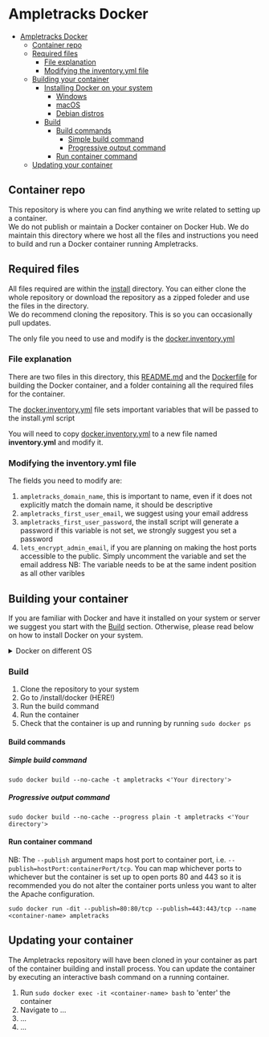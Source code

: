 # Ampletracks Docker
- [Ampletracks Docker](#ampletracks-docker)
  - [Container repo](#container-repo)
  - [Required files](#required-files)
    - [File explanation](#file-explanation)
    - [Modifying the inventory.yml file](#modifying-the-inventoryyml-file)
  - [Building your container](#building-your-container)
    - [Installing Docker on your system](#installing-docker-on-your-system)
      - [Windows](#windows)
      - [macOS](#macos)
      - [Debian distros](#debian-distros)
    - [Build](#build)
      - [Build commands](#build-commands)
        - [Simple build command](#simple-build-command)
        - [Progressive output command](#progressive-output-command)
      - [Run container command](#run-container-command)
  - [Updating your container](#updating-your-container)

## Container repo

This repository is where you can find anything we write related to setting up a container.  
We do not publish or maintain a Docker container on Docker Hub. We do maintain this directory where we host all the files and instructions you need to build and run a Docker container running Ampletracks.

## Required files

All files required are within the [install](/install) directory. You can either clone the whole repository or download the repository as a zipped foleder and use the files in the directory.  
We do recommend cloning the repository. This is so you can occasionally pull updates.

The only file you need to use and modify is the [docker.inventory.yml](install/docker/container-inventory/docker.inventory.yml)

### File explanation

There are two files in this directory, this [README.md](install/docker/README.md) and the [Dockerfile](install/docker/Dockerfile) for building the Docker container, and a folder containing all the required files for the container.

The [docker.inventory.yml](install/docker/container-inventory/docker.inventory.yml) file sets important variables that will be passed to the install.yml script 

You will need to copy [docker.inventory.yml](install/docker/container-inventory/docker.inventory.yml) to a new file named **inventory.yml** and modify it.

### Modifying the inventory.yml file

The fields you need to modify are:

1. `ampletracks_domain_name`, this is important to name, even if it does not explicitly match the domain name, it should be descriptive
2. `ampletracks_first_user_email`, we suggest using your email address
3. `ampletracks_first_user_password`, the install script will generate a password if this variable is not set, we strongly suggest you set a password
4. `lets_encrypt_admin_email`, if you are planning on making the host ports accessible to the public. Simply uncomment the variable and set the email address
   NB: The variable needs to be at the same indent position as all other varibles

## Building your container

If you are familiar with Docker and have it installed on your system or server we suggest you start with the [Build](#build) section. Otherwise, please read below on how to install Docker on your system.

<details>
<summary>Docker on different OS</summary>

### Installing Docker on your system

#### Windows

#### macOS

#### Debian distros

</details>

### Build

1. Clone the repository to your system
2. Go to /install/docker (HERE!)
3. Run the build command
4. Run the container
5. Check that the container is up and running by running `sudo docker ps`

#### Build commands

##### Simple build command

`sudo docker build --no-cache -t ampletracks <'Your directory'>`

##### Progressive output command

`sudo docker build --no-cache --progress plain -t ampletracks <'Your directory'>`

#### Run container command

NB: The  `--publish` argument maps host port to container port, i.e. `--publish=hostPort:containerPort/tcp`. You can map whichever ports to whichever but the container is set up to open ports 80 and 443 so it is recommended you do not alter the container ports unless you want to alter the Apache configuration.

`sudo docker run -dit --publish=80:80/tcp --publish=443:443/tcp --name <container-name> ampletracks`

## Updating your container

The Ampletracks repository will have been cloned in your container as part of the container building and install process. You can update the container by executing an interactive bash command on a running container.

1. Run `sudo docker exec -it <container-name> bash` to 'enter' the container
2. Navigate to ...
3. ...
4. ...
